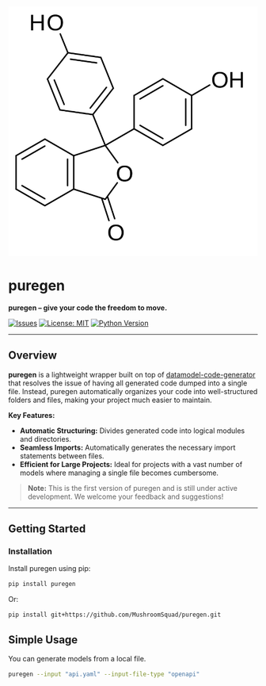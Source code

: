 <div align="center">
  <img src="./logo.png" alt="Logo" width="864">
</div>

# puregen

**puregen – give your code the freedom to move.**

[![Issues](https://img.shields.io/github/issues/MushroomSquad/puregen)](https://github.com/MushroomSquad/puregen/issues)
[![License: MIT](https://img.shields.io/badge/License-MIT-yellow.svg)](LICENSE)
[![Python Version](https://img.shields.io/badge/Python-3.10%2B-blue.svg)](https://www.python.org/downloads/)

---

## Overview

**puregen** is a lightweight wrapper built on top of [datamodel-code-generator](https://github.com/koxudaxi/datamodel-code-generator) that resolves the issue of having all generated code dumped into a single file. Instead, puregen automatically organizes your code into well-structured folders and files, making your project much easier to maintain.

**Key Features:**
- **Automatic Structuring:** Divides generated code into logical modules and directories.
- **Seamless Imports:** Automatically generates the necessary import statements between files.
- **Efficient for Large Projects:** Ideal for projects with a vast number of models where managing a single file becomes cumbersome.

> **Note:** This is the first version of puregen and is still under active development. We welcome your feedback and suggestions!

---

## Getting Started

### Installation

Install puregen using pip:

```bash
pip install puregen
```

Or:

```bash
pip install git+https://github.com/MushroomSquad/puregen.git
```

## Simple Usage
You can generate models from a local file.
```bash
puregen --input "api.yaml" --input-file-type "openapi" 
```
